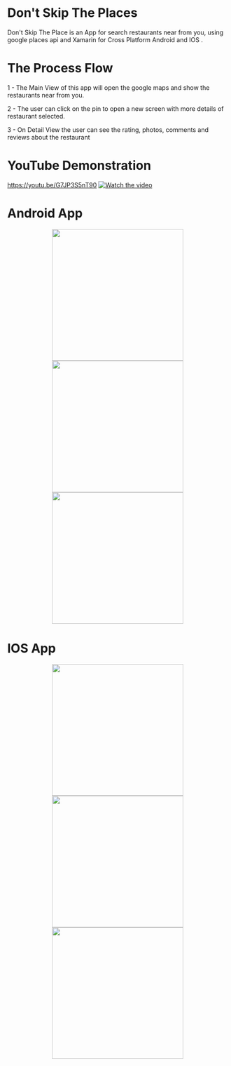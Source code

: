 # Don't Skip The Places


Don't Skip The Place is an App for search restaurants near from you, using google places api and Xamarin for Cross Platform Android and IOS . 


# The Process Flow
1 - The Main View of this app will open the google maps and show the restaurants near from you.

2 - The user can click on the pin to open a new screen with more details of restaurant selected.

3 - On Detail View the user can see the rating, photos, comments and reviews about the restaurant


# YouTube Demonstration
https://youtu.be/G7JP3S5nT90
[![Watch the video](https://youtu.be/G7JP3S5nT90)](https://youtu.be/G7JP3S5nT90)

# Android App
<p align="center">
  <img src="https://github.com/haroldjose30/DontSkipThePlaces/blob/master/screenshot/01_MainPage.png" width="300"/>
  <img src="https://github.com/haroldjose30/DontSkipThePlaces/blob/master/screenshot/02_DetailPage.png" width="300"/>
  <img src="https://github.com/haroldjose30/DontSkipThePlaces/blob/master/screenshot/03_DetailPage.png" width="300"/>
</p>

# IOS App
<p align="center">
  <img src="https://github.com/haroldjose30/DontSkipThePlaces/blob/master/screenshot/01_MainPage_IOS.png" width="300"/>
  <img src="https://github.com/haroldjose30/DontSkipThePlaces/blob/master/screenshot/02_DetailPage_IOS.png" width="300"/>
  <img src="https://github.com/haroldjose30/DontSkipThePlaces/blob/master/screenshot/03_DetailPage_IOS.png" width="300"/>
</p>

